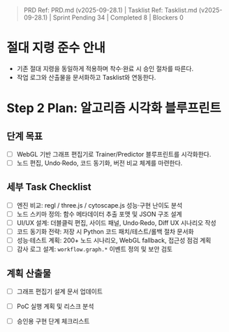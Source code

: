 > PRD Ref: PRD.md (v2025-09-28.1) | Tasklist Ref: Tasklist.md (v2025-09-28.1) | Sprint Pending 34 | Completed 8 | Blockers 0

# 절대 지령 준수 안내
- 기존 절대 지령을 동일하게 적용하며 착수·완료 시 승인 절차를 따른다.
- 작업 로그와 산출물을 문서화하고 Tasklist와 연동한다.

# Step 2 Plan: 알고리즘 시각화 블루프린트

## 단계 목표
- [ ] WebGL 기반 그래프 편집기로 Trainer/Predictor 블루프린트를 시각화한다.
- [ ] 노드 편집, Undo·Redo, 코드 동기화, 버전 비교 체계를 마련한다.

## 세부 Task Checklist
- [ ] 엔진 비교: regl / three.js / cytoscape.js 성능·구현 난이도 분석
- [ ] 노드 스키마 정의: 함수 메타데이터 추출 포맷 및 JSON 구조 설계
- [ ] UI/UX 설계: 더블클릭 편집, 사이드 패널, Undo·Redo, Diff UX 시나리오 작성
- [ ] 코드 동기화 전략: 저장 시 Python 코드 패치/테스트/롤백 절차 문서화
- [ ] 성능·테스트 계획: 200+ 노드 시나리오, WebGL fallback, 접근성 점검 계획
- [ ] 감사 로그 설계: `workflow.graph.*` 이벤트 정의 및 보안 검토

## 계획 산출물
- [ ] 그래프 편집기 설계 문서 업데이트
- [ ] PoC 실행 계획 및 리스크 분석
- [ ] 승인용 구현 단계 체크리스트

